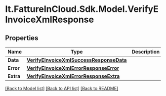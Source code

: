 # It.FattureInCloud.Sdk.Model.VerifyEInvoiceXmlResponse

## Properties

Name | Type | Description | Notes
------------ | ------------- | ------------- | -------------
**Data** | [**VerifyEInvoiceXmlSuccessResponseData**](VerifyEInvoiceXmlSuccessResponseData.md) |  | [optional] 
**Error** | [**VerifyEInvoiceXmlErrorResponseError**](VerifyEInvoiceXmlErrorResponseError.md) |  | [optional] 
**Extra** | [**VerifyEInvoiceXmlErrorResponseExtra**](VerifyEInvoiceXmlErrorResponseExtra.md) |  | [optional] 

[[Back to Model list]](../README.md#documentation-for-models) [[Back to API list]](../README.md#documentation-for-api-endpoints) [[Back to README]](../README.md)

